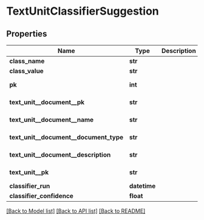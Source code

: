 # TextUnitClassifierSuggestion


## Properties
Name | Type | Description | Notes
------------ | ------------- | ------------- | -------------
**class_name** | **str** |  | 
**class_value** | **str** |  | 
**pk** | **int** |  | [optional] [readonly] 
**text_unit__document__pk** | **str** |  | [optional] [readonly] 
**text_unit__document__name** | **str** |  | [optional] [readonly] 
**text_unit__document__document_type** | **str** |  | [optional] [readonly] 
**text_unit__document__description** | **str** |  | [optional] [readonly] 
**text_unit__pk** | **str** |  | [optional] [readonly] 
**classifier_run** | **datetime** |  | [optional] 
**classifier_confidence** | **float** |  | [optional] 

[[Back to Model list]](../README.md#documentation-for-models) [[Back to API list]](../README.md#documentation-for-api-endpoints) [[Back to README]](../README.md)



